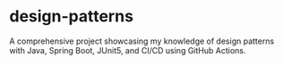# design-patterns
A comprehensive project showcasing my knowledge of design patterns with Java, Spring Boot, JUnit5, and CI/CD using GitHub Actions.

